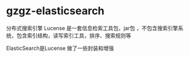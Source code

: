# gzgz-elasticsearch
分布式搜索引擎
Lucense 是一套信息检索工具包，jar包 ，不包含搜索引擎系统，包含索引结构，读写索引工具，排序、搜索规则等  

ElasticSearch是Lucense 做了一些封装和增强

